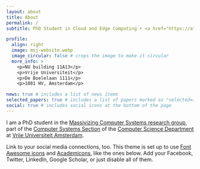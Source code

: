 ```yaml
---
layout: about
title: About
permalink: /
subtitle: PhD Student in Cloud and Edge Computing • <a href="https://atlarge-research.com">Massivizing Computer Systems</a> • <a href="https://vu.nl">Vrije Universiteit Amsterdam</a>

profile:
  align: right
  image: msj-website.webp
  image_circular: false # crops the image to make it circular
  more_info: >
    <p>NU building 11A13</p>
    <p>Vrije Universiteit</p>
    <p>De Boelelaan 1111</p>
    <p>1081 HV, Amsterdam</p>

news: true # includes a list of news items
selected_papers: true # includes a list of papers marked as "selected={true}"
social: true # includes social icons at the bottom of the page
---
```


I am a PhD student in the <a href="https://atlarge-research.com/">Massivizing Computer Systems research group</a>, part of the <a href="https://www.vucompsys.net/">Computer Systems Section</a> of the <a href="https://vu.nl/en/about-vu/faculties/faculty-of-science/departments/computer-science">Computer Science Department</a> at <a href="https://vu.nl/en">Vrije Universiteit Amsterdam</a>.

Link to your social media connections, too. This theme is set up to use [Font Awesome icons](https://fontawesome.com/) and [Academicons](https://jpswalsh.github.io/academicons/), like the ones below. Add your Facebook, Twitter, LinkedIn, Google Scholar, or just disable all of them.
